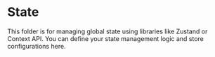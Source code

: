# State

This folder is for managing global state using libraries like Zustand or Context API. You can define your state management logic and store configurations here.
